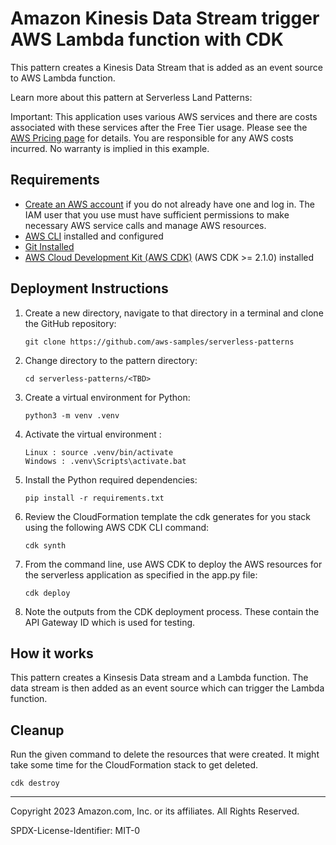 # Amazon Kinesis Data Stream trigger AWS Lambda function with CDK

This pattern creates a Kinesis Data Stream that is added as an event source to AWS Lambda function.

Learn more about this pattern at Serverless Land Patterns: <url TBD>

Important: This application uses various AWS services and there are costs associated with these services after the Free Tier usage. Please see the [AWS Pricing page](https://aws.amazon.com/pricing/) for details. You are responsible for any AWS costs incurred. No warranty is implied in this example.

## Requirements

- [Create an AWS account](https://portal.aws.amazon.com/gp/aws/developer/registration/index.html) if you do not already have one and log in. The IAM user that you use must have sufficient permissions to make necessary AWS service calls and manage AWS resources.
- [AWS CLI](https://docs.aws.amazon.com/cli/latest/userguide/install-cliv2.html) installed and configured
- [Git Installed](https://git-scm.com/book/en/v2/Getting-Started-Installing-Git)
- [AWS Cloud Development Kit (AWS CDK)](https://docs.aws.amazon.com/cdk/v2/guide/getting_started.html) (AWS CDK >= 2.1.0) installed


## Deployment Instructions

1. Create a new directory, navigate to that directory in a terminal and clone the GitHub repository:
   ```
   git clone https://github.com/aws-samples/serverless-patterns
   ```
2. Change directory to the pattern directory:
   ```
   cd serverless-patterns/<TBD>
   ```
3. Create a virtual environment for Python:
   ```
   python3 -m venv .venv
   ```
4. Activate the virtual environment :
   ```
   Linux : source .venv/bin/activate
   Windows : .venv\Scripts\activate.bat
   ```
5. Install the Python required dependencies:
   ```
   pip install -r requirements.txt
   ```
6. Review the CloudFormation template the cdk generates for you stack using the following AWS CDK CLI command:
   ```
   cdk synth
   ```
7. From the command line, use AWS CDK to deploy the AWS resources for the serverless application as specified in the app.py file:
   ```
   cdk deploy
   ```
8. Note the outputs from the CDK deployment process. These contain the API Gateway ID which is used for testing.

## How it works

This pattern creates a Kinsesis Data stream and a Lambda function. The data stream is then added as an event source which can trigger the Lambda function.


## Cleanup

Run the given command to delete the resources that were created. It might take some time for the CloudFormation stack to get deleted.

```
cdk destroy
```

---

Copyright 2023 Amazon.com, Inc. or its affiliates. All Rights Reserved.

SPDX-License-Identifier: MIT-0
